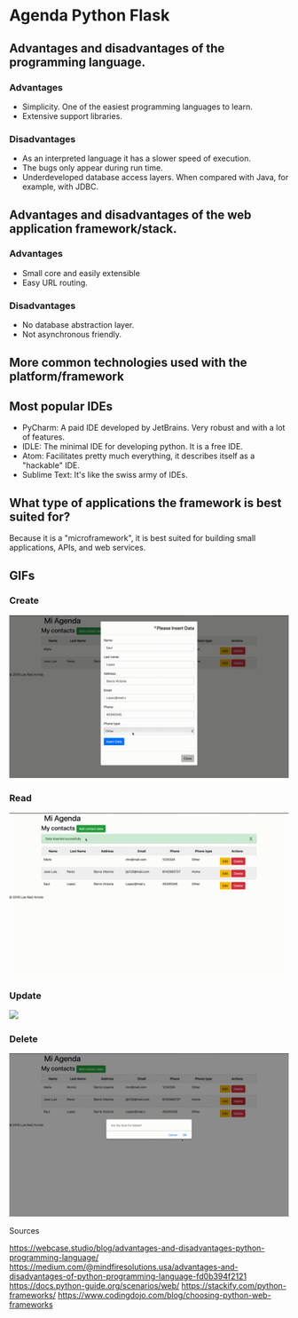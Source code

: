 # Agenda Python Flask

## Advantages and disadvantages of the programming language.

### Advantages
- Simplicity. One of the easiest programming languages to learn.
- Extensive support libraries.

### Disadvantages
- As an interpreted language it has a slower speed of execution.
- The bugs only appear during run time.
- Underdeveloped database access layers. When compared with Java, for example, with JDBC.

## Advantages and disadvantages of the web application framework/stack.

### Advantages
- Small core and easily extensible
- Easy URL routing.

### Disadvantages
- No database abstraction layer.
- Not asynchronous friendly.

## More common technologies used with the platform/framework


## Most popular IDEs

- PyCharm: A paid IDE developed by JetBrains. Very robust and with a lot of features.
- IDLE: The minimal IDE for developing python. It is a free IDE.
- Atom: Facilitates pretty much everything, it describes itself as a "hackable" IDE.
- Sublime Text: It's like the swiss army of IDEs.

## What type of applications the framework is best suited for?

Because it is a "microframework", it is best suited for building small applications, APIs, and web services. 

## GIFs
### Create
![](Create.gif)
### Read
![](Read.gif)
### Update
![](Update.gif)
### Delete
![](Delete.gif)


Sources

https://webcase.studio/blog/advantages-and-disadvantages-python-programming-language/
https://medium.com/@mindfiresolutions.usa/advantages-and-disadvantages-of-python-programming-language-fd0b394f2121
https://docs.python-guide.org/scenarios/web/
https://stackify.com/python-frameworks/
https://www.codingdojo.com/blog/choosing-python-web-frameworks
